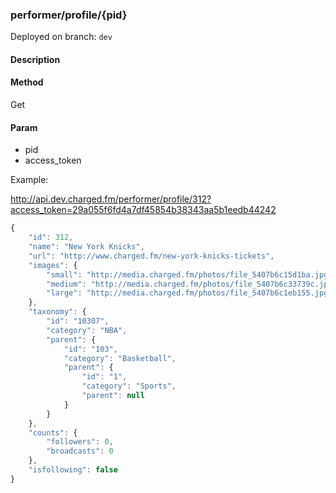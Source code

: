 ### **performer/profile/{pid}**

Deployed on branch: `dev`

#### **Description**

#### **Method**

Get

#### **Param**

- pid
- access_token

Example:

http://api.dev.charged.fm/performer/profile/312?access_token=29a055f6fd4a7df45854b38343aa5b1eedb44242

```javascript
{
    "id": 312,
    "name": "New York Knicks",
    "url": "http://www.charged.fm/new-york-knicks-tickets",
    "images": {
        "small": "http://media.charged.fm/photos/file_5407b6c15d1ba.jpg",
        "medium": "http://media.charged.fm/photos/file_5407b6c33739c.jpg",
        "large": "http://media.charged.fm/photos/file_5407b6c1eb155.jpg"
    },
    "taxonomy": {
        "id": "10307",
        "category": "NBA",
        "parent": {
            "id": "103",
            "category": "Basketball",
            "parent": {
                "id": "1",
                "category": "Sports",
                "parent": null
            }
        }
    },
    "counts": {
        "followers": 0,
        "broadcasts": 0
    },
    "isfollowing": false
}
```
